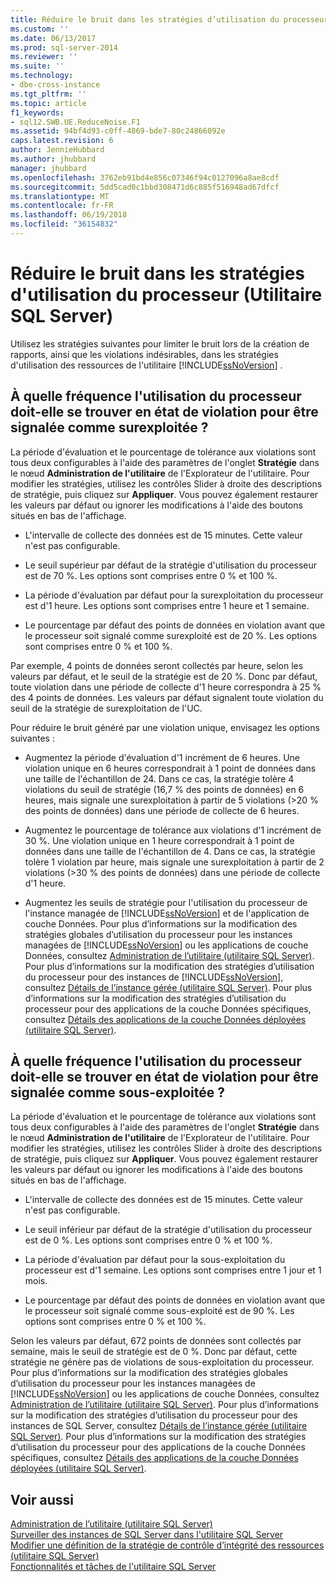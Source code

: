 ```yaml
---
title: Réduire le bruit dans les stratégies d’utilisation du processeur (utilitaire SQL Server) | Microsoft Docs
ms.custom: ''
ms.date: 06/13/2017
ms.prod: sql-server-2014
ms.reviewer: ''
ms.suite: ''
ms.technology:
- dbe-cross-instance
ms.tgt_pltfrm: ''
ms.topic: article
f1_keywords:
- sql12.SWB.UE.ReduceNoise.F1
ms.assetid: 94bf4d93-c0ff-4869-bde7-80c24866092e
caps.latest.revision: 6
author: JennieHubbard
ms.author: jhubbard
manager: jhubbard
ms.openlocfilehash: 3762eb91bd4e856c07346f94c0127096a8ae8cdf
ms.sourcegitcommit: 5dd5cad0c1bbd308471d6c885f516948ad67dfcf
ms.translationtype: MT
ms.contentlocale: fr-FR
ms.lasthandoff: 06/19/2018
ms.locfileid: "36154832"
---
```

# <a name="reduce-noise-in-cpu-utilization-policies-sql-server-utility"></a>Réduire le bruit dans les stratégies d'utilisation du processeur (Utilitaire SQL Server)
  Utilisez les stratégies suivantes pour limiter le bruit lors de la création de rapports, ainsi que les violations indésirables, dans les stratégies d'utilisation des ressources de l'utilitaire [!INCLUDE[ssNoVersion](../../includes/ssnoversion-md.md)] .  
  
## <a name="how-frequently-should-processor-utilization-be-in-violation-before-it-is-reported-as-overutilized"></a>À quelle fréquence l'utilisation du processeur doit-elle se trouver en état de violation pour être signalée comme surexploitée ?  
 La période d'évaluation et le pourcentage de tolérance aux violations sont tous deux configurables à l'aide des paramètres de l'onglet **Stratégie** dans le nœud **Administration de l'utilitaire** de l'Explorateur de l'utilitaire. Pour modifier les stratégies, utilisez les contrôles Slider à droite des descriptions de stratégie, puis cliquez sur **Appliquer**. Vous pouvez également restaurer les valeurs par défaut ou ignorer les modifications à l'aide des boutons situés en bas de l'affichage.  
  
-   L'intervalle de collecte des données est de 15 minutes. Cette valeur n'est pas configurable.  
  
-   Le seuil supérieur par défaut de la stratégie d'utilisation du processeur est de 70 %. Les options sont comprises entre 0 % et 100 %.  
  
-   La période d'évaluation par défaut pour la surexploitation du processeur est d'1 heure. Les options sont comprises entre 1 heure et 1 semaine.  
  
-   Le pourcentage par défaut des points de données en violation avant que le processeur soit signalé comme surexploité est de 20 %. Les options sont comprises entre 0 % et 100 %.  
  
 Par exemple, 4 points de données seront collectés par heure, selon les valeurs par défaut, et le seuil de la stratégie est de 20 %. Donc par défaut, toute violation dans une période de collecte d'1 heure correspondra à 25 % des 4 points de données. Les valeurs par défaut signalent toute violation du seuil de la stratégie de surexploitation de l'UC.  
  
 Pour réduire le bruit généré par une violation unique, envisagez les options suivantes :  
  
-   Augmentez la période d'évaluation d'1 incrément de 6 heures. Une violation unique en 6 heures correspondrait à 1 point de données dans une taille de l'échantillon de 24. Dans ce cas, la stratégie tolère 4 violations du seuil de stratégie (16,7 % des points de données) en 6 heures, mais signale une surexploitation à partir de 5 violations (>20 % des points de données) dans une période de collecte de 6 heures.  
  
-   Augmentez le pourcentage de tolérance aux violations d'1 incrément de 30 %. Une violation unique en 1 heure correspondrait à 1 point de données dans une taille de l'échantillon de 4. Dans ce cas, la stratégie tolère 1 violation par heure, mais signale une surexploitation à partir de 2 violations (>30 % des points de données) dans une période de collecte d'1 heure.  
  
-   Augmentez les seuils de stratégie pour l'utilisation du processeur de l'instance managée de [!INCLUDE[ssNoVersion](../../includes/ssnoversion-md.md)] et de l'application de couche Données. Pour plus d’informations sur la modification des stratégies globales d’utilisation du processeur pour les instances managées de [!INCLUDE[ssNoVersion](../../includes/ssnoversion-md.md)] ou les applications de couche Données, consultez [Administration de l’utilitaire &#40;utilitaire SQL Server&#41;](../../database-engine/utility-administration-sql-server-utility.md). Pour plus d’informations sur la modification des stratégies d’utilisation du processeur pour des instances de [!INCLUDE[ssNoVersion](../../includes/ssnoversion-md.md)], consultez [Détails de l’instance gérée &#40;utilitaire SQL Server&#41;](../../database-engine/managed-instance-details-sql-server-utility.md). Pour plus d’informations sur la modification des stratégies d’utilisation du processeur pour des applications de la couche Données spécifiques, consultez [Détails des applications de la couche Données déployées &#40;utilitaire SQL Server&#41;](../../database-engine/deployed-data-tier-application-details-sql-server-utility.md).  
  
## <a name="how-frequently-should-processor-utilization-be-in-violation-before-it-is-reported-as-underutilized"></a>À quelle fréquence l'utilisation du processeur doit-elle se trouver en état de violation pour être signalée comme sous-exploitée ?  
 La période d'évaluation et le pourcentage de tolérance aux violations sont tous deux configurables à l'aide des paramètres de l'onglet **Stratégie** dans le nœud **Administration de l'utilitaire** de l'Explorateur de l'utilitaire. Pour modifier les stratégies, utilisez les contrôles Slider à droite des descriptions de stratégie, puis cliquez sur **Appliquer**. Vous pouvez également restaurer les valeurs par défaut ou ignorer les modifications à l'aide des boutons situés en bas de l'affichage.  
  
-   L'intervalle de collecte des données est de 15 minutes. Cette valeur n'est pas configurable.  
  
-   Le seuil inférieur par défaut de la stratégie d'utilisation du processeur est de 0 %. Les options sont comprises entre 0 % et 100 %.  
  
-   La période d'évaluation par défaut pour la sous-exploitation du processeur est d'1 semaine. Les options sont comprises entre 1 jour et 1 mois.  
  
-   Le pourcentage par défaut des points de données en violation avant que le processeur soit signalé comme sous-exploité est de 90 %. Les options sont comprises entre 0 % et 100 %.  
  
 Selon les valeurs par défaut, 672 points de données sont collectés par semaine, mais le seuil de stratégie est de 0 %. Donc par défaut, cette stratégie ne génère pas de violations de sous-exploitation du processeur. Pour plus d’informations sur la modification des stratégies globales d’utilisation du processeur pour les instances managées de [!INCLUDE[ssNoVersion](../../includes/ssnoversion-md.md)] ou les applications de couche Données, consultez [Administration de l’utilitaire &#40;utilitaire SQL Server&#41;](../../database-engine/utility-administration-sql-server-utility.md). Pour plus d’informations sur la modification des stratégies d’utilisation du processeur pour des instances de SQL Server, consultez [Détails de l’instance gérée &#40;utilitaire SQL Server&#41;](../../database-engine/managed-instance-details-sql-server-utility.md). Pour plus d’informations sur la modification des stratégies d’utilisation du processeur pour des applications de la couche Données spécifiques, consultez [Détails des applications de la couche Données déployées &#40;utilitaire SQL Server&#41;](../../database-engine/deployed-data-tier-application-details-sql-server-utility.md).  
  
## <a name="see-also"></a>Voir aussi  
 [Administration de l’utilitaire &#40;utilitaire SQL Server&#41;](../../database-engine/utility-administration-sql-server-utility.md)   
 [Surveiller des instances de SQL Server dans l'utilitaire SQL Server](monitor-instances-of-sql-server-in-the-sql-server-utility.md)   
 [Modifier une définition de la stratégie de contrôle d’intégrité des ressources &#40;utilitaire SQL Server&#41;](modify-a-resource-health-policy-definition-sql-server-utility.md)   
 [Fonctionnalités et tâches de l'utilitaire SQL Server](sql-server-utility-features-and-tasks.md)  
  
  